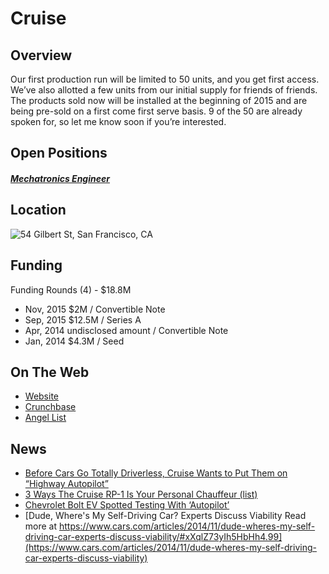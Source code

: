 # Cruise

## Overview
Our first production run will be limited to 50 units, and you get first access.  We’ve also allotted a few units from our initial supply for friends of friends.  The products sold now will be installed at the beginning of 2015 and are being pre-sold on a first come first serve basis.  9 of the 50 are already spoken for, so let me know soon if you’re interested.

## Open Positions
##### [Mechatronics Engineer](https://github.com/the31337/jobs/blob/master/cruise/mechatronics-engineer.md)

## Location
![54 Gilbert St, San Francisco, CA](https://maps.googleapis.com/maps/api/staticmap?center=54+Gilbert+St,+San+Francisco,+CA&zoom=13&scale=false&size=600x300&maptype=roadmap&format=png&visual_refresh=true&markers=size:mid%7Ccolor:0xff0000%7Clabel:1%7C24th+&+Mission+ST,+San+Francisco,+CA)  

## Funding
Funding Rounds (4) - $18.8M
+ Nov, 2015	$2M / Convertible Note
+ Sep, 2015	$12.5M / Series A
+ Apr, 2014	undisclosed amount / Convertible Note
+ Jan, 2014	$4.3M / Seed

## On The Web
+ [Website](http://www.getcruise.com/)
+ [Crunchbase](https://www.crunchbase.com/organization/cruise#/entity)
+ [Angel List](https://angel.co/cruise-automation)

## News
+ [Before Cars Go Totally Driverless, Cruise Wants to Put Them on “Highway Autopilot”](http://blogs.wsj.com/venturecapital/2014/06/23/before-cars-go-totally-driverless-cruise-wants-to-put-them-on-highway-autopilot)
+ [3 Ways The Cruise RP-1 Is Your Personal Chauffeur (list)](http://www.gadgetreview.com/3-ways-the-cruise-rp-1-is-your-personal-chauffeur)
+ [Chevrolet Bolt EV Spotted Testing With ‘Autopilot’](http://nseavoice.com/cars/chevrolet-bolt-ev-spotted-testing-with-autopilot-920019690.html)
+ [Dude, Where's My Self-Driving Car? Experts Discuss Viability
Read more at https://www.cars.com/articles/2014/11/dude-wheres-my-self-driving-car-experts-discuss-viability/#xXqlZ73yIh5HbHh4.99](https://www.cars.com/articles/2014/11/dude-wheres-my-self-driving-car-experts-discuss-viability)
